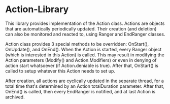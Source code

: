 # Action-Library

This library provides implementation of the Action class. 
Actions are objects that are automatically periodically updated. 
Their creation (and deletion) can also be monitored and reacted to, using Ranger and EndRanger classes.

Action class provides 3 special methods to be overridden: OnStart(), OnUpdate(), and OnEnd(). 
When the Action is started, every Ranger object (which is interested in this Action) is called. 
This may result in modifying the Action parameters (Modify() and Action.Modifiers) or even in denying of action start whatsoever (if Action.deniable is true).
After that, OnStart() is called to setup whatever this Action needs to set up.

After creation, all actions are cyclically updated in the separate thread, for a total time that's determined by an Action totalDuration parameter.
After that, OnEnd() is called, then every EndRanger is notified, and at last Action is archived.
